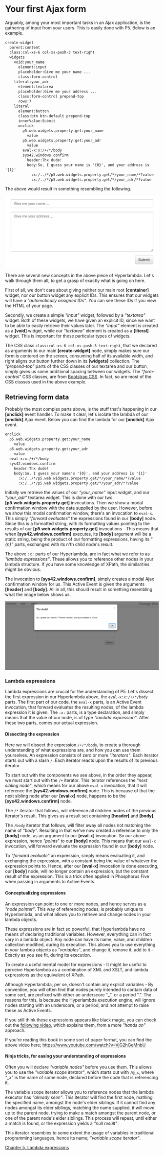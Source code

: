 # Your first Ajax form

Arguably, among your most important tasks in an Ajax application, is the gathering of input from your users. This is easily done with P5. Below is an example.

```
create-widget
  parent:content
  class:col-xs-6 col-xs-push-3 text-right
  widgets
    void:your_name
      element:input
      placeholder:Give me your name ...
      class:form-control
    literal:your_adr
      element:textarea
      placeholder:Give me your address ...
      class:form-control prepend-top
      rows:7
    literal
      element:button
      class:btn btn-default prepend-top
      innerValue:Submit
      onclick
        p5.web.widgets.property.get:your_name
          value
        p5.web.widgets.property.get:your_adr
          value
        eval-x:x:/+/*/body
        sys42.windows.confirm
          header:Thx dude!
          body:So, I guess your name is '{0}', and your address is '{1}'
            :x:/../*/p5.web.widgets.property.get/*/your_name/*?value
            :x:/../*/p5.web.widgets.property.get/*/your_adr/*?value
```

The above would result in something resembling the following.

![alt tag](screenshots/chapter-4-2.png)

There are several new concepts in the above piece of Hyperlambda. Let's walk through them all, to get a grasp of exactly what is going on here.

First of all, we don't care about giving neither our main root **[container]** widget, nor our button widget any explicit IDs. This ensures that our widgets will have a *"automatically assigned IDs"*. You can see these IDs if you view the HTML of your page.

Secondly, we create a simple *"input"* widget, followed by a *"textarea"* widget. Both of these widgets, we have given an explicit ID, since we want to be able to easily retrieve their values later. The *"input"* element is created as a **[void]** widget, while our *"textarea"* element is created as a **[literal]** widget. This is important for these particular types of widgets.

The CSS class `class:col-xs-6 col-xs-push-3 text-right`, that we declared as arguments to our main **[create-widget]** node, simply makes sure our form is centered on the screen, consuming half of its available width, and right aligns our button further down in its **[widgets]** collection. The *"prepend-top"* parts of the CSS classes of our textarea and our button, simply gives us some additional spacing between our widgets. The *"form-control"* CSS classes, are from [Bootstrap CSS](http://getbootstrap.com/css/). In fact, so are most of the CSS classes used in the above example.

## Retrieving form data

Probably the most complex parts above, is the stuff that's happening in our **[onclick]** event handler. To make it clear, let's isolate the lambda of our **[onclick]** Ajax event. Below you can find the lambda for our **[onclick]** Ajax event.

```
onclick
  p5.web.widgets.property.get:your_name
    value
  p5.web.widgets.property.get:your_adr
    value
  eval-x:x:/+/*/body
  sys42.windows.confirm
    header:Thx dude!
    body:So, I guess your name's '{0}', and your address is '{1}'
      :x:/../*/p5.web.widgets.property.get/*/your_name/*?value
      :x:/../*/p5.web.widgets.property.get/*/your_adr/*?value
```

Initially we retrieve the values of our *"your_name"* input widget, and our *"your_adr"* textarea widget. This is done with our two **[p5.web.widgets.property.get]** invocations. Then we show a modal confirmation window with the data supplied by the user. However, before we show this modal confirmation window, there's an invocation to `eval-x`. This simply *"forward evaluates"* the expressions found in our **[body]** node. Since this is a formatted string, with its formatting values pointing to the results of our **[p5.web.widgets.property.get]** invocations - This means that when **[sys42.windows.confirm]** executes, its **[body]** argument will be a static string, being the product of our formatting expressions, having its *"{n}"* parts, exchanged with its n'th child node's result.

The above `:x:` parts of our Hyperlambda, are in fact what we refer to as *"lambda expressions"*. These allows you to reference other nodes in your lambda structure. If you have some knowledge of XPath, the similarities might be obvious.

The invocation to **[sys42.windows.confirm]**, simply creates a modal Ajax confirmation window for us. This Active Event is given the arguments **[header]** and **[body]**. All in all, this should result in something resembling what the image below shows us.

![alt tag](screenshots/chapter-4-1.png)

### Lambda expressions

Lambda expressions are crucial for the understanding of P5. Let's dissect the first expression in our Hyperlambda above, the `eval-x:x:/+/*/body` parts. The first part of our code, the `eval-x` parts, is an Active Event invocation, that forward evaluates the resulting nodes, of the lambda expression it is given. The `:x:` parts, is a type declaration, and simply means that the value of our node, is of type *"lambda expression"*. After these two parts, comes our actual expression.

#### Dissecting the expression

Here we will dissect the expression `/+/*/body`, to create a thorough understanding of what expressions are, and how you can use them yourselves. An expression consists of zero or more *"iterators"*. Each iterator starts out with a slash `/`. Each iterator reacts upon the results of its previous iterator.

To start out with the components we see above, in the order they appear, we must start out with the `/+` iterator. This iterator references the *"next sibling node"*, which means for our above `eval-x` invocation, that it will reference the **[sys42.windows.confirm]** node. This is because of that the next sibling node after our **[eval-x]** node, happens to be the **[sys42.windows.confirm]** node.

The `/*` iterator that follows, will reference all children nodes of the previous iterator's result. This gives us a result set containing **[header]** and **[body]**.

The `/body` iterator that follows, will filter away all nodes not matching the name of *"body"*. Resulting in that we've now created a reference to only the **[body]** node, as an argument to our **[eval-x]** invocation. So our above expression, hence *"points*" to our **[body]** node. This means that our `eval-x` invocation, will forward evaluate the expression found in our **[body]** node.

To *"forward evaluate"* an expression, simply means evaluating it, and exchanging the expression, with a constant being the value of whatever the expression points to. Hence, after our **[eval-x]** invocation is done executing, our **[body]** node, will no longer contain an expression, but the constant result of the expression. This is a trick often applied in Phosphorus Five when passing in arguments to Active Events.

#### Conceptualizing expressions

An expression can point to one or more nodes, and hence serves as a *"node pointer"*. This way of referencing nodes, is probably unique to Hyperlambda, and what allows you to retrieve and change nodes in your lambda objects.

These expressions are in fact so powerful, that Hyperlambda have no means of declaring traditional variables. However, everything can in fact vary in a lambda object. Any node can have its name, value, and children collection modified, during its execution. This allows you to use everything in your lambda objects as *"variables"*, and change it, remove it, add to it - Exactly as you see fit, during its execution.

To create a useful mental model for expressions - It might be useful to perceive Hyperlambda as a combination of XML and XSLT, and lambda expressions as the equivalent of XPath.

Although Hyperlambda, per se, doesn't contain any explicit variables - By convention, you will often find that nodes purely intended to contain data of some sort, are prefixed with either an underscore "_", or a period ".". The reasons for this, is because the Hyperlambda execution engine, will ignore nodes starting with an underscore, or a period, and not attempt to raise these as Active Events.

If you still think these expressions appears like black magic, you can check out the [following video](https://www.youtube.com/watch?v=VjG2hGeMnbU), which explains them, from a more *"hands on"* approach.

If you're reading this book in some sort of paper format, you can find the above video here; https://www.youtube.com/watch?v=VjG2hGeMnbU

#### Ninja tricks, for easing your understanding of expressions

Often you will declare *"variable nodes"* before you use them. This allows you to use the *"variable scope iterator"*, which starts out with `/@_x`, where *"_x"* is the name of some node, declared before the code that is referencing it.

The variable scope iterator allows you to reference nodes that the lambda executor has *"already seen"*. This iterator will find the first node, mathing the specified name, amongst the node's elder siblings. If it cannot find any nodes amongst its elder siblings, matching the name supplied, it will move up to the parent node, trying to make a match amongst the parent node, or one of the parent node's elder siblings. This process will repeat, until either a match is found, or the expression yields a *"null result"*.

This iterator resembles to some extent the usage of variables in traditional programming languages, hence its name; *"variable scope iterator"*.

[Chapter 5, Lambda expressions](chapter-5.md)